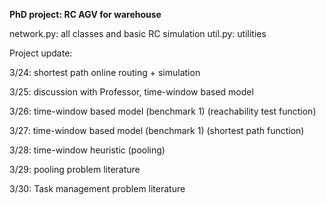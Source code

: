 **PhD project: RC AGV for warehouse**

network.py: all classes and basic RC simulation
util.py: utilities

Project update:

3/24: shortest path online routing + simulation

3/25: discussion with Professor, time-window based model

3/26: time-window based model (benchmark 1) (reachability test function)

3/27: time-window based model (benchmark 1) (shortest path function)

3/28: time-window heuristic (pooling)

3/29: pooling problem literature

3/30: Task management problem literature
